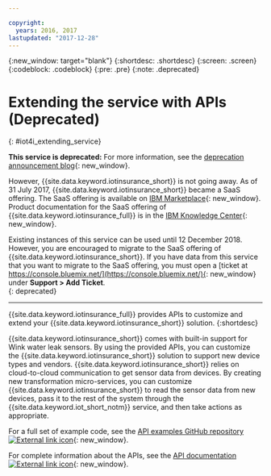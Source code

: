 ```yaml
---

copyright:
  years: 2016, 2017
lastupdated: "2017-12-28"
---
```


<!-- Common attributes used in the template are defined as follows: -->
{:new_window: target="blank"}
{:shortdesc: .shortdesc}
{:screen: .screen}
{:codeblock: .codeblock}
{:pre: .pre}
{:note: .deprecated}


# Extending the service with APIs (Deprecated)
{: #iot4i_extending_service}

**This service is deprecated:** For more information, see the [deprecation announcement blog](https://www.ibm.com/blogs/bluemix/2017/11/iot-for-insurance-on-bluemix-migrated-to-saas-offering/){: new_window}.

However, {{site.data.keyword.iotinsurance_short}} is not going away. As of 31 July 2017, {{site.data.keyword.iotinsurance_short}} became a SaaS offering. The SaaS offering is available on [IBM Marketplace](https://www.ibm.com/us-en/marketplace/ibm-iot-for-insurance){: new_window}. Product documentation for the SaaS offering of {{site.data.keyword.iotinsurance_full}} is in the [IBM Knowledge Center](https://www.ibm.com/support/knowledgecenter/SSQNYQ/iot-insurance/kc_welcome.html){: new_window}.

Existing instances of this service can be used until 12 December 2018. However, you are encouraged to migrate to the SaaS offering of {{site.data.keyword.iotinsurance_short}}. If you have data from this service that you want to migrate to the SaaS offering, you must open a [ticket at https://console.bluemix.net/](https://console.bluemix.net/){: new_window} under **Support > Add Ticket**.  
{: deprecated}

---

{{site.data.keyword.iotinsurance_full}} provides APIs to customize and extend your {{site.data.keyword.iotinsurance_short}} solution.
{:shortdesc}

{{site.data.keyword.iotinsurance_short}} comes with built-in support for Wink water leak sensors. By using the provided APIs, you can customize the {{site.data.keyword.iotinsurance_short}} solution to support new device types and vendors. {{site.data.keyword.iotinsurance_short}} relies on cloud-to-cloud communication to get sensor data from devices. By creating new transformation micro-services, you can customize {{site.data.keyword.iotinsurance_short}} to read the sensor data from new devices, pass it to the rest of the system through the {{site.data.keyword.iot_short_notm}} service, and then take actions as appropriate.

For a full set of example code, see the [API examples GitHub repository ![External link icon](../../icons/launch-glyph.svg)](https://github.com/IBM-Bluemix/iot4i-api-examples-nodejs/#iot-for-insurance-api-examples){: new_window}.

For complete information about the APIs, see the [API documentation ![External link icon](../../icons/launch-glyph.svg)](https://iot4i-api-docs.mybluemix.net/){: new_window}.
